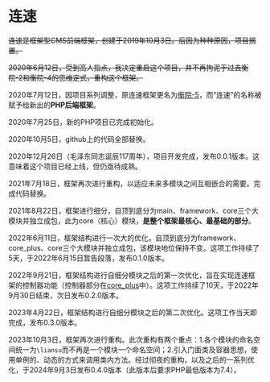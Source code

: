 # 连速
~~连速是框架型CMS前端框架，创建于2019年10月3日。后因为种种原因，项目搁置。~~

~~2020年6月12日，受到高人指点，我决定重启这个项目，并不再拘泥于过去衡院-2和衡院-4的思维定式，重构这个框架。~~

2020年7月12日，因项目系列调整，原连速框架更名为<a href="https://github.com/cmq2080/hengyuan-5">衡院-5</a>，而“连速”的名称被赋予给新出的**PHP后端框架**。

2020年7月25日，新的PHP项目已完成初始化。

2020年10月5日，github上的代码全部替换。

2020年12月26日（毛泽东同志诞辰117周年），项目开发完成，发布0.0.1版本。这意味着这个项目已经上线，但仍亟待成熟。

2021年7月18日，框架再次进行重构，以适应未来多模块之间互相嵌合的需要。完成代码替换。

2021年8月22日，框架进行细分，自顶到底分为main、framework、core三个大模块并独立成包，此为core（核心）模块，**是整个框架最核心、最基础的部分**。

2022年6月11日，框架结构进行一次大的优化，自顶到底分为framework、core_plus、core三个大模块并独立成包，该模块地位保持不变。这项工作持续了5天，于2022年6月15日暂告段落，发布0.1.0版本。

2022年9月21日，框架结构进行自细分模块之后的第一次优化，旨在实现连速框架的控制器功能（控制器部分在<a href="https://github.com/cmq2080/liansu.core_plus">core_plus</a>中）。这项工作持续了10天，于2022年9月30日结束，次日发布0.2.0版本。

2023年4月22日，框架结构进行自细分模块之后的第二次优化。这项工作当天即完成，发布0.3.0版本。

2023年10月3日，框架再次进行重构。此次重构有两个重点：1.各个模块的命名空间统一为`\liansu`而不再是一个模块一个命名空间；2.引入门面类及容器思想，使用单例的、动态的方式来调用类内方法。经过彻夜的重构，以及之后的一系列优化，于2024年9月3日发布0.4.0版本（此版本后要求PHP最低版本为7.4）。
